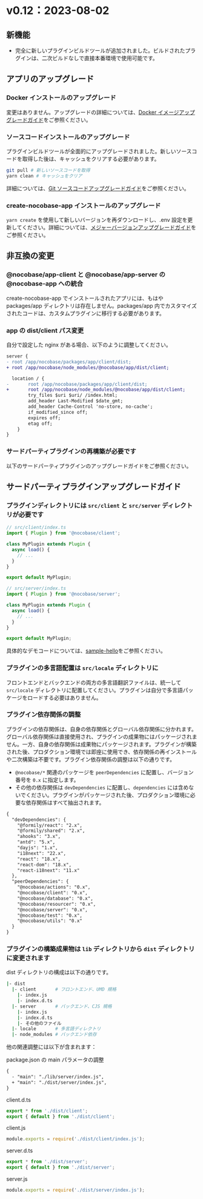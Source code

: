 # v0.12：2023-08-02

## 新機能

- 完全に新しいプラグインビルドツールが追加されました。ビルドされたプラグインは、二次ビルドなしで直接本番環境で使用可能です。

## アプリのアップグレード

### Docker インストールのアップグレード

変更はありません。アップグレードの詳細については、[Docker イメージアップグレードガイド](/welcome/getting-started/upgrading/docker-compose)をご参照ください。

### ソースコードインストールのアップグレード

プラグインビルドツールが全面的にアップグレードされました。新しいソースコードを取得した後は、キャッシュをクリアする必要があります。

```bash
git pull # 新しいソースコードを取得
yarn clean # キャッシュをクリア
```

詳細については、[Git ソースコードアップグレードガイド](/welcome/getting-started/upgrading/git-clone)をご参照ください。

### create-nocobase-app インストールのアップグレード

`yarn create` を使用して新しいバージョンを再ダウンロードし、.env 設定を更新してください。詳細については、[メジャーバージョンアップグレードガイド](/welcome/getting-started/upgrading/create-nocobase-app#大版本升级)をご参照ください。

## 非互換の変更

### @nocobase/app-client と @nocobase/app-server の @nocobase-app への統合

create-nocobase-app でインストールされたアプリには、もはや packages/app ディレクトリは存在しません。packages/app 内でカスタマイズされたコードは、カスタムプラグインに移行する必要があります。

### app の dist/client パス変更

自分で設定した nginx がある場合、以下のように調整してください。

```diff
server {
- root /app/nocobase/packages/app/client/dist;
+ root /app/nocobase/node_modules/@nocobase/app/dist/client;

  location / {
-       root /app/nocobase/packages/app/client/dist;
+       root /app/nocobase/node_modules/@nocobase/app/dist/client;
        try_files $uri $uri/ /index.html;
        add_header Last-Modified $date_gmt;
        add_header Cache-Control 'no-store, no-cache';
        if_modified_since off;
        expires off;
        etag off;
    }
}
```

### サードパーティプラグインの再構築が必要です

以下のサードパーティプラグインのアップグレードガイドをご参照ください。

## サードパーティプラグインアップグレードガイド

### プラグインディレクトリには `src/client` と `src/server` ディレクトリが必要です

```js
// src/client/index.ts
import { Plugin } from '@nocobase/client';

class MyPlugin extends Plugin {
  async load() {
    // ...
  }
}

export default MyPlugin;
```

```js
// src/server/index.ts
import { Plugin } from '@nocobase/server';

class MyPlugin extends Plugin {
  async load() {
    // ...
  }
}

export default MyPlugin;
```

具体的なデモコードについては、[sample-hello](https://github.com/nocobase/nocobase/tree/main/packages/samples/hello)をご参照ください。

### プラグインの多言語配置は `src/locale` ディレクトリに

フロントエンドとバックエンドの両方の多言語翻訳ファイルは、統一して `src/locale` ディレクトリに配置してください。プラグインは自分で多言語パッケージをロードする必要はありません。

### プラグイン依存関係の調整

プラグインの依存関係は、自身の依存関係とグローバル依存関係に分かれます。グローバル依存関係は直接使用され、プラグインの成果物にはパッケージされません。一方、自身の依存関係は成果物にパッケージされます。プラグインが構築された後、プロダクション環境では即座に使用でき、依存関係の再インストールや二次構築は不要です。プラグイン依存関係の調整は以下の通りです。

- `@nocobase/*` 関連のパッケージを `peerDependencies` に配置し、バージョン番号を `0.x` に指定します。
- その他の依存関係は `devDependencies` に配置し、`dependencies` には含めないでください。プラグインがパッケージされた後、プロダクション環境に必要な依存関係はすべて抽出されます。

```diff
{
  "devDependencies": {
    "@formily/react": "2.x",
    "@formily/shared": "2.x",
    "ahooks": "3.x",
    "antd": "5.x",
    "dayjs": "1.x",
    "i18next": "22.x",
    "react": "18.x",
    "react-dom": "18.x",
    "react-i18next": "11.x"
  },
  "peerDependencies": {
    "@nocobase/actions": "0.x",
    "@nocobase/client": "0.x",
    "@nocobase/database": "0.x",
    "@nocobase/resourcer": "0.x",
    "@nocobase/server": "0.x",
    "@nocobase/test": "0.x",
    "@nocobase/utils": "0.x"
  }
}
```

### プラグインの構築成果物は `lib` ディレクトリから `dist` ディレクトリに変更されます

dist ディレクトリの構成は以下の通りです。

```bash
|- dist
  |- client       # フロントエンド、UMD 規格
    |- index.js
    |- index.d.ts
  |- server       # バックエンド、CJS 規格
    |- index.js
    |- index.d.ts
    |- その他のファイル
  |- locale       # 多言語ディレクトリ
  |- node_modules # バックエンド依存
```

他の関連調整には以下が含まれます：

package.json の main パラメータの調整

```diff
{
  - "main": "./lib/server/index.js",
  + "main": "./dist/server/index.js",
}
```

client.d.ts

```ts
export * from './dist/client';
export { default } from './dist/client';
```

client.js

```js
module.exports = require('./dist/client/index.js');
```

server.d.ts

```ts
export * from './dist/server';
export { default } from './dist/server';
```

server.js

```js
module.exports = require('./dist/server/index.js');
```

